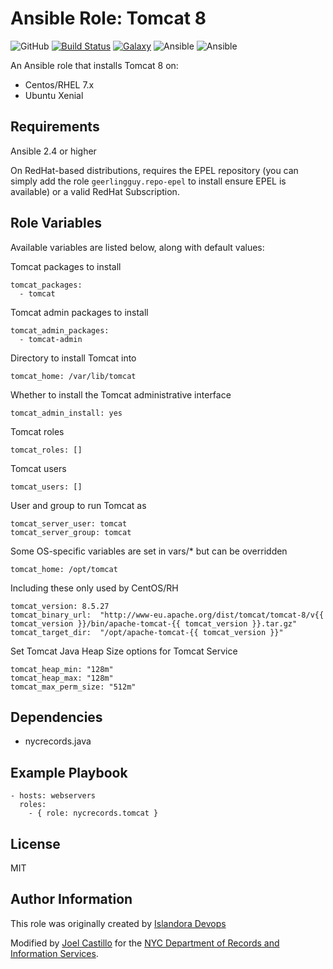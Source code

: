 Ansible Role: Tomcat 8
======================
![GitHub](https://img.shields.io/github/license/nycrecords/ansible-role-tomcat8)
[![Build Status](https://travis-ci.com/nycrecords/ansible-role-tomcat8.svg?branch=master)](https://travis-ci.com/nycrecords/ansible-role-tomcat8)
[![Galaxy](https://img.shields.io/badge/galaxy-nycrecords.tomcat8-blue.svg)](https://galaxy.ansible.com/nycrecords/tomcat8)
![Ansible](https://img.shields.io/ansible/role/d/90483)
![Ansible](https://img.shields.io/ansible/quality/90483)

An Ansible role that installs Tomcat 8 on:

* Centos/RHEL 7.x
* Ubuntu Xenial


Requirements
------------

Ansible 2.4 or higher

On RedHat-based distributions, requires the EPEL repository (you can simply add the role `geerlingguy.repo-epel` to install ensure EPEL is available) or a valid RedHat Subscription.


Role Variables
--------------

Available variables are listed below, along with default values:

Tomcat packages to install

    tomcat_packages:
      - tomcat

Tomcat admin packages to install

    tomcat_admin_packages:
      - tomcat-admin


Directory to install Tomcat into

    tomcat_home: /var/lib/tomcat


Whether to install the Tomcat administrative interface

    tomcat_admin_install: yes


Tomcat roles

    tomcat_roles: []


Tomcat users

    tomcat_users: []


User and group to run Tomcat as

    tomcat_server_user: tomcat
    tomcat_server_group: tomcat


Some OS-specific variables are set in vars/* but can be overridden

    tomcat_home: /opt/tomcat


Including these only used by CentOS/RH

    tomcat_version: 8.5.27
    tomcat_binary_url:  "http://www-eu.apache.org/dist/tomcat/tomcat-8/v{{ tomcat_version }}/bin/apache-tomcat-{{ tomcat_version }}.tar.gz"
    tomcat_target_dir:  "/opt/apache-tomcat-{{ tomcat_version }}"

Set Tomcat Java Heap Size options for Tomcat Service

    tomcat_heap_min: "128m"
    tomcat_heap_max: "128m"
    tomcat_max_perm_size: "512m"

Dependencies
------------

* nycrecords.java

Example Playbook
----------------

    - hosts: webservers
      roles:
        - { role: nycrecords.tomcat }

License
-------

MIT

Author Information
------------------

This role was originally created by [Islandora Devops](https://github.com/Islandora-Devops)

Modified by [Joel Castillo](https://github.com/joelbcastillo) for the [NYC Department of Records and Information Services](https://github.com/nycrecords).
